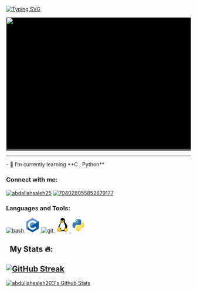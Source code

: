<a href="https://git.io/typing-svg"><img src="https://readme-typing-svg.herokuapp.com?font=Fira+Code&duration=5001&pause=1000&color=F75513&width=435&lines=Welcome+to+my+GitHub+Profile++%F0%9F%91%8B;I'm+Abdallah+;I'm+a+Software+Engineer" alt="Typing SVG" /></a>

<p align="center" style="background-color: #000000;">
  <img src="https://i.pinimg.com/originals/cd/19/aa/cd19aa1e727d79be52ac4ce88a649951.gif" height="360" width="4050" />
</p>
<hr>
- 🌱 I’m currently learning **C , Python**



<h3 align="left">Connect with me:</h3>
<p align="left">
<a href="https://twitter.com/abdallahsaleh25" target="blank"><img align="center" src="https://raw.githubusercontent.com/rahuldkjain/github-profile-readme-generator/master/src/images/icons/Social/twitter.svg" alt="abdallahsaleh25" height="30" width="40" /></a>
<a href="https://discord.gg/704028055852679177" target="blank"><img align="center" src="https://raw.githubusercontent.com/rahuldkjain/github-profile-readme-generator/master/src/images/icons/Social/discord.svg" alt="704028055852679177" height="30" width="40" /></a>
</p>

<h3 align="left">Languages and Tools:</h3>
<p align="left"> <a href="https://www.gnu.org/software/bash/" target="_blank" rel="noreferrer"> <img src="https://www.vectorlogo.zone/logos/gnu_bash/gnu_bash-icon.svg" alt="bash" width="40" height="40"/> </a> <a href="https://www.cprogramming.com/" target="_blank" rel="noreferrer"> <img src="https://raw.githubusercontent.com/devicons/devicon/master/icons/c/c-original.svg" alt="c" width="40" height="40"/> </a> <a href="https://git-scm.com/" target="_blank" rel="noreferrer"> <img src="https://www.vectorlogo.zone/logos/git-scm/git-scm-icon.svg" alt="git" width="40" height="40"/> </a> <a href="https://www.linux.org/" target="_blank" rel="noreferrer"> <img src="https://raw.githubusercontent.com/devicons/devicon/master/icons/linux/linux-original.svg" alt="linux" width="40" height="40"/> </a> <a href="https://www.python.org" target="_blank" rel="noreferrer"> <img src="https://raw.githubusercontent.com/devicons/devicon/master/icons/python/python-original.svg" alt="python" width="40" height="40"/> </a> </p>

## &nbsp; My Stats 🔥:
[![GitHub Streak](http://github-readme-streak-stats.herokuapp.com?user=abdullahsaleh203&theme=dark&background=000000)](https://git.io/streak-stats)&nbsp;
---




<a href="https://github.com/abdullahsaleh203">
    <img alt="abdullahsaleh203's Github Stats" src="https://github-readme-stats.vercel.app/api?username=abdullahsaleh203&show_icons=true&count_private=true&locale=en&theme=tokyonight&title_color=ff0000&text_color=ffffff&layout=compact" height="205px" />
</a>





